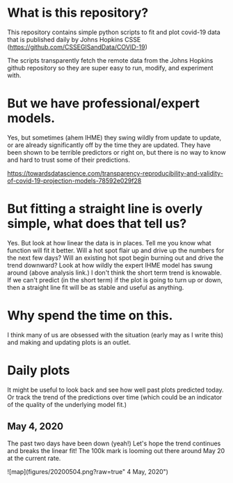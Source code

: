 # What is this repository?

This repository contains simple python scripts to fit and plot
covid-19 data that is published daily by Johns Hopkins CSSE
(https://github.com/CSSEGISandData/COVID-19)

The scripts transparently fetch the remote data from the Johns Hopkins
github repository so they are super easy to run, modify, and
experiment with.

# But we have professional/expert models.

Yes, but sometimes (ahem IHME) they swing wildly from update to
update, or are already significantly off by the time they are updated.
They have been shown to be terrible predictors or right on, but there
is no way to know and hard to trust some of their predictions.

https://towardsdatascience.com/transparency-reproducibility-and-validity-of-covid-19-projection-models-78592e029f28

# But fitting a straight line is overly simple, what does that tell us?

Yes.  But look at how linear the data is in places.  Tell me you know
what function will fit it better.  Will a hot spot flair up and drive
up the numbers for the next few days?  Will an existing hot spot begin
burning out and drive the trend downward? Look at how wildly the
expert IHME model has swung around (above analysis link.)  I don't
think the short term trend is knowable.  If we can't predict (in the
short term) if the plot is going to turn up or down, then a straight
line fit will be as stable and useful as anything.

# Why spend the time on this.

I think many of us are obsessed with the situation (early may as I
write this) and making and updating plots is an outlet.

# Daily plots

It might be useful to look back and see how well past plots predicted
today.  Or track the trend of the predictions over time (which could
be an indicator of the quality of the underlying model fit.)

## May 4, 2020

The past two days have been down (yeah!)  Let's hope the trend
continues and breaks the linear fit!  The 100k mark is looming out
there around May 20 at the current rate.

![map](figures/20200504.png?raw=true" 4 May, 2020")
